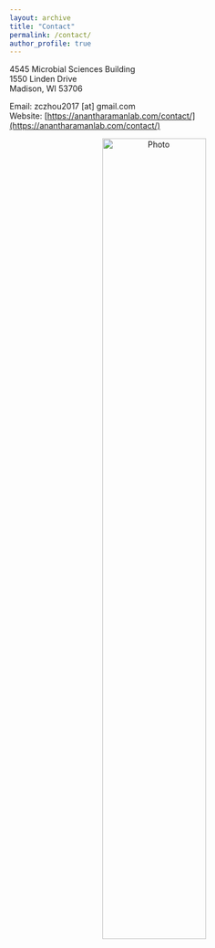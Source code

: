 ```yaml
---
layout: archive
title: "Contact"
permalink: /contact/
author_profile: true
---
```

4545 Microbial Sciences Building <br>
1550 Linden Drive <br>
Madison, WI 53706 <br>

Email: zczhou2017 [at] gmail.com <br>
Website: [https://anantharamanlab.com/contact/](https://anantharamanlab.com/contact/)

<p align="center">
  <img src="https://github.com/ChaoLab/ChaoLab.github.io/blob/master/images/Google_map_screencut.jpg" alt="Photo" width="60%"/> 
</p>


